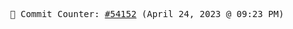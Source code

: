 <p align="center">
    <samp>
        📮 Commit Counter: <a href="https://github.com/Javascript-void0/Javascript-void0/commits/main">#54152</a> (April 24, 2023 @ 09:23 PM)
    </samp>
</p>